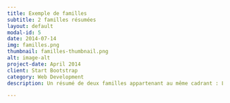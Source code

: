 ```yaml
---
title: Exemple de familles
subtitle: 2 familles résumées
layout: default
modal-id: 5
date: 2014-07-14
img: familles.png
thumbnail: familles-thumbnail.png
alt: image-alt
project-date: April 2014
client: Start Bootstrap
category: Web Development
description: Un résumé de deux familles appartenant au même cadrant : Les familles émettrices, par default. 

---
```

